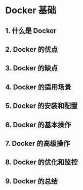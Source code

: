 # Docker 基础

## 1. 什么是 Docker

## 2. Docker 的优点

## 3. Docker 的缺点

## 4. Docker 的适用场景

## 5. Docker 的安装和配置

## 6. Docker 的基本操作

## 7. Docker 的高级操作

## 8. Docker 的优化和监控

## 9. Docker 的总结
